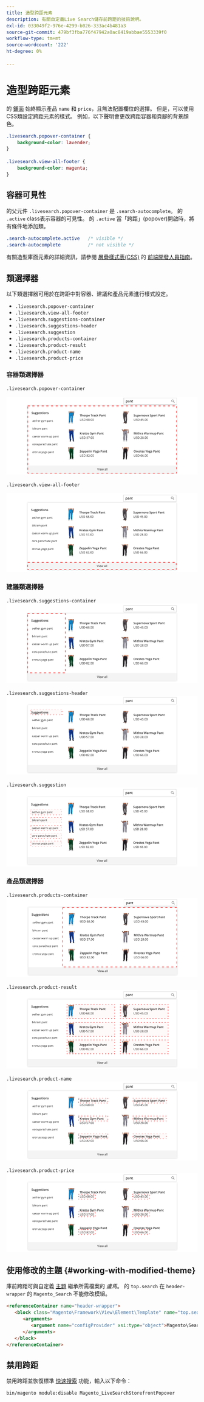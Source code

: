 ```yaml
---
title: 造型跨距元素
description: 有關自定義Live Search儲存前跨距的技術說明。
exl-id: 033049f2-976e-4299-b026-333ac4b481a3
source-git-commit: 479bf3fba776f47942a0ac8419abbae5553339f0
workflow-type: tm+mt
source-wordcount: '222'
ht-degree: 0%

---
```


# 造型跨距元素

的 [鋪面](storefront-popover.md) 始終顯示產品 `name` 和 `price`，且無法配置欄位的選擇。 但是，可以使用CSS類設定跨距元素的樣式。 例如，以下聲明會更改跨距容器和頁腳的背景顏色。

```css
.livesearch.popover-container {
    background-color: lavender;
}

.livesearch.view-all-footer {
    background-color: magenta;
}
```

## 容器可見性

的父元件 `.livesearch.popover-container` 是 `.search-autocomplete`。  的 `.active` class表示容器的可見性。 的 `.active` 當「跨距」(popover)開啟時，將有條件地添加類。

```css
.search-autocomplete.active   /* visible */
.search-autocomplete          /* not visible */
```

有關造型庫面元素的詳細資訊，請參閱 [層疊樣式表(CSS)](https://devdocs.magento.com/guides/v2.4/frontend-dev-guide/css-topics/css-overview.html) 的 [前端開發人員指南](https://devdocs.magento.com/guides/v2.4/frontend-dev-guide/bk-frontend-dev-guide.html)。

## 類選擇器

以下類選擇器可用於在跨距中對容器、建議和產品元素進行樣式設定。

* `.livesearch.popover-container`
* `.livesearch.view-all-footer`
* `.livesearch.suggestions-container`
* `.livesearch.suggestions-header`
* `.livesearch.suggestion`
* `.livesearch.products-container`
* `.livesearch.product-result`
* `.livesearch.product-name`
* `.livesearch.product-price`

### 容器類選擇器

`.livesearch.popover-container`

![跨距容器](assets/livesearch-popover-container.png)

`.livesearch.view-all-footer`

![查看所有頁腳](assets/livesearch-view-all-footer.png)

### 建議類選擇器

`.livesearch.suggestions-container`
![建議容器](assets/livesearch-suggestions-container.png)

`.livesearch.suggestions-header`
![建議標題](assets/livesearch-suggestions-header.png)

`.livesearch.suggestion`
![建議](assets/livesearch-suggestion.png)

### 產品類選擇器

`.livesearch.products-container`
![產品容器](assets/livesearch-product-container.png)

`.livesearch.product-result`
![產品結果](assets/livesearch-product-result.png)

`.livesearch.product-name`
![產品名稱](assets/livesearch-product-name.png)

`.livesearch.product-price`
![產品價格](assets/livesearch-product-price.png)

## 使用修改的主題 {#working-with-modified-theme}

庫前跨距可與自定義 [主題](https://devdocs.magento.com/guides/v2.3/frontend-dev-guide/themes/theme-overview.html) 繼承所需檔案的 *盧馬*。 的 `top.search` 在 `header-wrapper` 的 `Magento_Search` 不能修改模組。

```html
<referenceContainer name="header-wrapper">
   <block class="Magento\Framework\View\Element\Template" name="top.search" as="topSearch" template="Magento_Search::form.mini.phtml">
      <arguments>
         <argument name="configProvider" xsi:type="object">Magento\Search\ViewModel\ConfigProvider</argument>
      </arguments>
   </block>
</referenceContainer>
```

## 禁用跨距

禁用跨距並恢復標準 [快速搜索](https://docs.magento.com/user-guide/catalog/search-quick.html) 功能，輸入以下命令：

```bash
bin/magento module:disable Magento_LiveSearchStorefrontPopover
```
